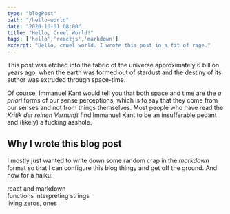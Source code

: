 ```yaml
---
type: "blogPost"
path: "/hello-world"
date: "2020-10-01 08:00"
title: "Hello, Cruel World!"
tags: ['hello','reactjs','markdown']
excerpt: "Hello, cruel world. I wrote this post in a fit of rage."
---
```

This post was etched into the fabric of the universe approximately 6 billion years ago, when the earth was formed out of stardust and the destiny of its author was extruded through space-time. 

Of course, Immanuel Kant would tell you that both space and time are the _a priori_ forms of our sense perceptions, which is to say that they come from our senses and not from things themselves. Most people who have read the _Kritik der reinen Vernunft_ find Immanuel Kant to be an insufferable pedant and (likely) a fucking asshole.

## Why I wrote this blog post

I mostly just wanted to write down some random crap in the _markdown_ format so that I can configure this blog thingy and get off the ground. And now for a haiku:

react and markdown  
functions interpreting strings  
living zeros, ones